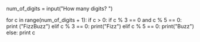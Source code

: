 num_of_digits = input("How many digits? ")

for c in range(num_of_digits + 1):
    if c > 0:
        if c % 3 == 0 and c % 5 == 0:
            print ("FizzBuzz")
        elif c % 3 == 0:
            print("Fizz")
        elif c % 5 == 0:
            print("Buzz")
        else:
            print c

